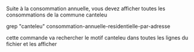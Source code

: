 Suite à la consommation annuelle, vous devez afficher toutes les consommations de la commune canteleu

grep "canteleu" consommation-annuelle-residentielle-par-adresse

cette commande va rechercher le motif canteleu dans toutes les lignes du fichier et les afficher

